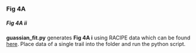 ### Fig 4A

##### Fig 4A ii
**guassian_fit.py** generates **Fig 4A i** using RACIPE data which can be found [here](https://drive.google.com/drive/folders/1PKs5vHkXCoJm9Wcg7P4nBPdPrFJCxJ5B?usp=sharing). Place data of a single trail into the folder and run the python script.
